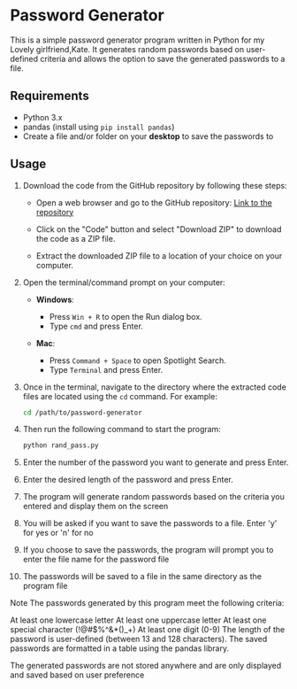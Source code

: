 # Password Generator

This is a simple password generator program written in Python for my Lovely girlfriend,Kate. It generates random passwords based on user-defined criteria and allows the option to save the generated passwords to a file.

## Requirements

- Python 3.x
- pandas (install using `pip install pandas`)
- Create a file and/or folder on your **desktop** to save the passwords to

## Usage

1. Download the code from the GitHub repository by following these steps:

   - Open a web browser and go to the GitHub repository: [Link to the repository](https://github.com/avilla212/password_gen_for_kate)

   - Click on the "Code" button and select "Download ZIP" to download the code as a ZIP file.

   - Extract the downloaded ZIP file to a location of your choice on your computer.

2. Open the terminal/command prompt on your computer:

   - **Windows**:
     - Press `Win + R` to open the Run dialog box.
     - Type `cmd` and press Enter.

   - **Mac**:
     - Press `Command + Space` to open Spotlight Search.
     - Type `Terminal` and press Enter.

3. Once in the terminal, navigate to the directory where the extracted code files are located using the `cd` command. For example:

   ```bash
   cd /path/to/password-generator
    ```

4. Then run the following command to start the program:

   ```bash
   python rand_pass.py
   ```
5. Enter the number of the password you want to generate and press Enter.
6. Enter the desired length of the password and press Enter.
7. The program will generate random passwords based on the criteria you entered and display them on the screen
8. You will be asked if you want to save the passwords to a file. Enter 'y' for yes or 'n' for no
9. If you choose to save the passwords, the program will prompt you to enter the file name for the password file
10. The passwords will be saved to a file in the same directory as the program file

Note
The passwords generated by this program meet the following criteria:

At least one lowercase letter
At least one uppercase letter
At least one special character (!@#$%^&*()_+)
At least one digit (0-9)
The length of the password is user-defined (between 13 and 128 characters).
The saved passwords are formatted in a table using the pandas library.

The generated passwords are not stored anywhere and are only displayed and saved based on user preference
